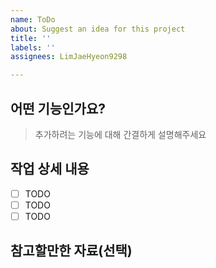 ```yaml
---
name: ToDo
about: Suggest an idea for this project
title: ''
labels: ''
assignees: LimJaeHyeon9298

---
```


## 어떤 기능인가요?

> 추가하려는 기능에 대해 간결하게 설명해주세요

## 작업 상세 내용

- [ ] TODO
- [ ] TODO
- [ ] TODO

## 참고할만한 자료(선택)
